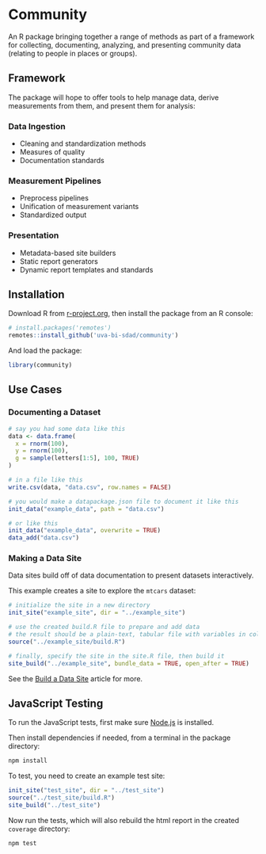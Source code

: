 # Community

An R package bringing together a range of methods as part of a framework for
collecting, documenting, analyzing, and presenting community data (relating to people in places or groups).

## Framework

The package will hope to offer tools to help manage data, derive measurements from them, and present them for analysis:

### Data Ingestion

- Cleaning and standardization methods
- Measures of quality
- Documentation standards

### Measurement Pipelines

- Preprocess pipelines
- Unification of measurement variants
- Standardized output

### Presentation

- Metadata-based site builders
- Static report generators
- Dynamic report templates and standards

## Installation

Download R from [r-project.org](https://www.r-project.org/), then install the package from an R console:

```R
# install.packages('remotes')
remotes::install_github('uva-bi-sdad/community')
```

And load the package:

```R
library(community)
```

## Use Cases

### Documenting a Dataset

```R
# say you had some data like this
data <- data.frame(
  x = rnorm(100),
  y = rnorm(100),
  g = sample(letters[1:5], 100, TRUE)
)

# in a file like this
write.csv(data, "data.csv", row.names = FALSE)

# you would make a datapackage.json file to document it like this
init_data("example_data", path = "data.csv")

# or like this
init_data("example_data", overwrite = TRUE)
data_add("data.csv")
```

### Making a Data Site

Data sites build off of data documentation to present datasets interactively.

This example creates a site to explore the `mtcars` dataset:

```R
# initialize the site in a new directory
init_site("example_site", dir = "../example_site")

# use the created build.R file to prepare and add data
# the result should be a plain-text, tabular file with variables in columns
source("../example_site/build.R")

# finally, specify the site in the site.R file, then build it
site_build("../example_site", bundle_data = TRUE, open_after = TRUE)
```

See the [Build a Data Site](https://uva-bi-sdad.github.io/community/articles/quickstart-site.html) article for more.

## JavaScript Testing

To run the JavaScript tests, first make sure [Node.js](https://nodejs.org) is installed.

Then install dependencies if needed, from a terminal in the package directory:

```bash
npm install
```

To test, you need to create an example test site:
```R
init_site("test_site", dir = "../test_site")
source("../test_site/build.R")
site_build("../test_site")
```

Now run the tests, which will also rebuild the html report in the created `coverage` directory:

```bash
npm test
```
